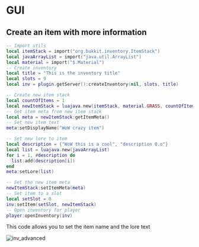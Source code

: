 # GUI

## Create an item with more information

```lua
-- Import utils
local itemStack = import("org.bukkit.inventory.ItemStack")
local javaArrayList = import("java.util.ArrayList")
local material = import("$.Material")
-- Create inventory
local title = "This is the inventory title"
local slots = 9
local inv = plugin.getServer():createInventory(nil, slots, title)

-- Create new item stack
local countOfItems = 1
local newItemStack = luajava.new(itemStack, material.GRASS, countOfItems, 0)
-- Get item meta from new item stack
local meta = newItemStack:getItemMeta()
-- Set new item text
meta:setDisplayName("WoW crazy item")

-- Set new lore to item
local description = {"WoW this is a cool", "description O.o"}
local list = luajava.new(javaArrayList)
for i = 1, #description do
  list:add(description[i])
end
meta:setLore(list)

-- Set the new item meta
newItemStack:setItemMeta(meta)
-- Set item to a slot
local setSlot = 0
inv:setItem(setSlot, newItemStack)
-- Open inventory for player
player:openInventory(inv)
```

This code allows you to set the item name and the lore text

![inv_advanced](https://user-images.githubusercontent.com/15909166/119182420-29c95d80-ba73-11eb-8ad8-0ba5825f917c.png)

